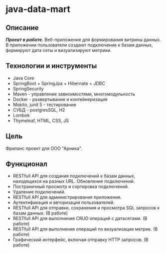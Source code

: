 # java-data-mart

## Описание
***Проект в работе.***
Веб-приложение для формирования витрины данных. 
В приложении пользователи создают подключение к базам данных, формируют дата сеты
и визуализируют метрики.

## Технологии и инструменты
* Java Core
* SpringBoot + SpringJpa + Hibernate + JDBC
* SpringSecurity
* Maven - управление зависимостями, многомодульность
* Docker - развертывание и контейнеризация
* Mokito, junit 5 - тестирование
* СУБД - postgresSQL, H2
* Lombok
* Thymeleaf, HTML, CSS, JS

## Цель
Фриланс проект для ООО "Арника".

## Функционал
* RESTfull API для создания подключений к базам данных,
 находящихся на разных URL. Обновление подключений.
* Постраничный просмотр и сортировка подключений.
* Удаление подключений.
* RESTfull API для администрирования приложения.
* Аутентификация и авторизация пользователей.
* RESTfull API для отправки, сохранения и просмотра SQL запросов к базам данных. (В работе)
* RESTfull API для выполнения CRUD операций с датасетами. (В работе)
* RESTfull API для выполнения операций по визуализации метрик. (В работе)
* Графический интерфейс, включая отправку HTTP запросов. (В работе)

